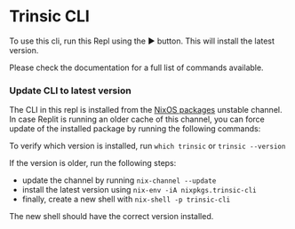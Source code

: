 # Trinsic CLI

To use this cli, run this Repl using the ▶️ button. This will install the latest version.

Please check the documentation for a full list of commands available.

### Update CLI to latest version

The CLI in this repl is installed from the [NixOS packages](https://search.nixos.org/packages) unstable channel.
In case Replit is running an older cache of this channel, you can force update of the installed package by running the following commands:

To verify which version is installed, run `which trinsic` or `trinsic --version` 

If the version is older, run the following steps:

- update the channel by running `nix-channel --update`
- install the latest version using `nix-env -iA nixpkgs.trinsic-cli`
- finally, create a new shell with `nix-shell -p trinsic-cli`

The new shell should have the correct version installed.